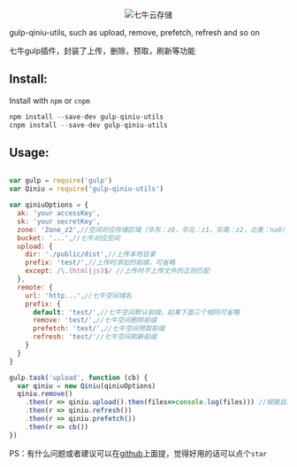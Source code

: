 
<p align="center"><img src="http://assets.qiniu.com/qiniu-409x220.png" alt="七牛云存储"></p>
gulp-qiniu-utils, such as upload, remove, prefetch, refresh and so on

七牛gulp插件，封装了上传，删除，预取，刷新等功能

## Install:

Install with `npm` or `cnpm`

```js
npm install --save-dev gulp-qiniu-utils
cnpm install --save-dev gulp-qiniu-utils
```

## Usage:

```js

var gulp = require('gulp')
var Qiniu = require('gulp-qiniu-utils')

var qiniuOptions = {
  ak: 'your accessKey',
  sk: 'your secretKey',
  zone: 'Zone_z2',//空间对应存储区域（华东：z0，华北：z1，华南：z2，北美：na0）
  bucket: '...',//七牛对应空间
  upload: {
    dir: './public/dist',//上传本地目录
    prefix: 'test/',//上传时添加的前缀，可省略
    except: /\.(html|js)$/ //上传时不上传文件的正则匹配
  },
  remote: {
    url: 'http...',//七牛空间域名
    prefix: {
      default: 'test/',//七牛空间默认前缀，如果下面三个相同可省略
      remove: 'test/',//七牛空间删除前缀
      prefetch: 'test/',//七牛空间预取前缀
      refresh: 'test/'//七牛空间刷新前缀
    }
  }
}

gulp.task('upload', function (cb) {
  var qiniu = new Qiniu(qiniuOptions)
  qiniu.remove()
    .then(r => qiniu.upload().then(files=>console.log(files))) //根据自己的需求来调用相应的方法
    .then(r => qiniu.refresh())
    .then(r => qiniu.prefetch())
    .then(r => cb())
})

```


PS：有什么问题或者建议可以在[github](https://github.com/justb/gulp-qiniu-utils)上面提，觉得好用的话可以点个`star`